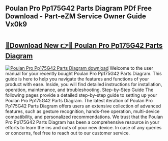 ## Poulan Pro Pp175G42 Parts Diagram PDf Free Download - Part-eZM Service Owner Guide Vx0k9

# <h2><a href="http://dflevk.blite.top/?on=Poulan+Pro+Pp175G42+Parts+Diagram">🔗Download New 👉🔴 Poulan Pro Pp175G42 Parts Diagram</a></h2>

[![Poulan Pro Pp175G42 Parts Diagram download](https://i.imgur.com/lujVjoI.png)](http://dflevk.blite.top/?on=Poulan+Pro+Pp175G42+Parts+Diagram)
Welcome to the user manual for your recently bought Poulan Pro Pp175G42 Parts Diagram. This guide is here to help you navigate the features and functions of your product with ease. Inside, you will find detailed instructions for installation, operation, maintenance, and troubleshooting. Step-by-Step Guide The following pages provide a detailed step-by-step guide to setting up your Poulan Pro Pp175G42 Parts Diagram. The latest iteration of Poulan Pro Pp175G42 Parts Diagram offers users an extensive collection of advanced features, such as gesture recognition, hands-free operation, multi-device compatibility, and personalized recommendations. We trust that the Poulan Pro Pp175G42 Parts Diagram has been a comprehensive resource in your efforts to learn the ins and outs of your new device. In case of any queries or concerns, feel free to reach out to our customer service.
